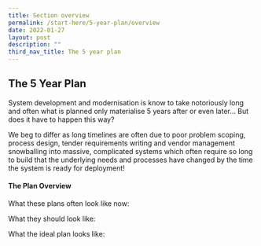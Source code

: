 ```yaml
---
title: Section overview
permalink: /start-here/5-year-plan/overview
date: 2022-01-27
layout: post
description: ""
third_nav_title: The 5 year plan
---
```

## The 5 Year Plan

System development and modernisation is know to take notoriously long and often what is planned only materialise 5 years after or even later... But does it have to happen this way? 

We beg to differ as long timelines are often due to poor problem scoping, process design, tender requirements writing and vendor management snowballing into massive, complicated systems which often require so long to build that the underlying needs and processes have changed by the time the system is ready for deployment!

#### The Plan Overview

What these plans often look like now:
<image to be inserted>

What they should look like:
<image to be inserted>

What the ideal plan looks like:
<image to be inserted>
  




